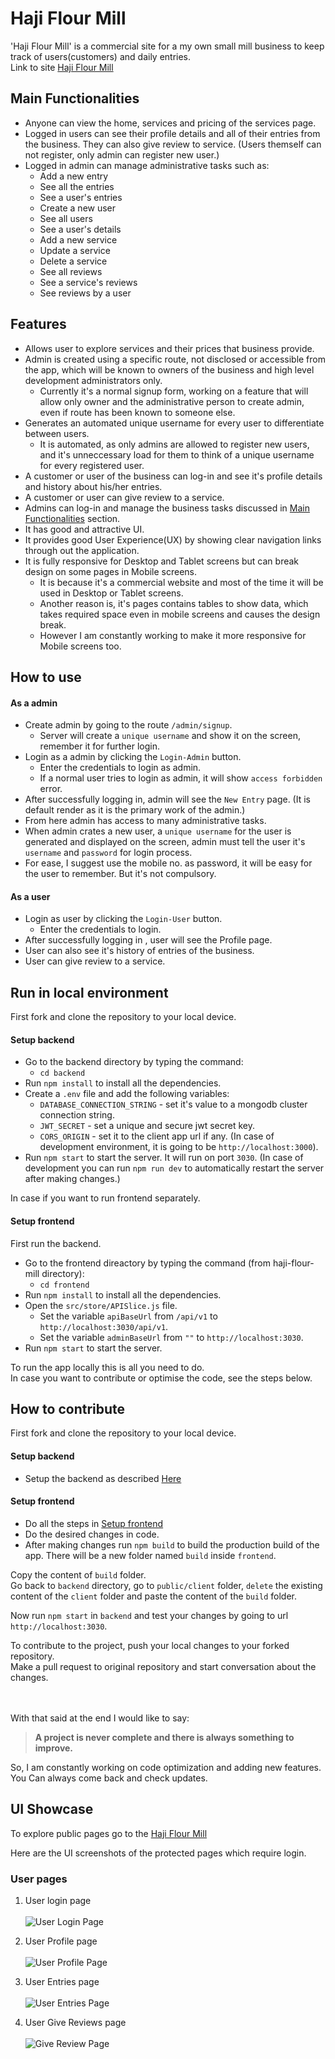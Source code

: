 # Haji Flour Mill
'Haji Flour Mill' is a commercial site for a my own small mill business to keep track of users(customers) and daily entries. \
Link to site [Haji Flour Mill](https://haji-flour-mill.onrender.com/)

## Main Functionalities
- Anyone can view the home, services and pricing of the services page.
- Logged in users can see their profile details and all of their entries from the business. They can also give review to service. (Users themself can not register, only admin can register new user.)
- Logged in admin can manage administrative tasks such as:
    - Add a new entry
    - See all the entries
    - See a user's entries
    - Create a new user
    - See all users
    - See a user's details
    - Add a new service
    - Update a service
    - Delete a service
    - See all reviews
    - See a service's reviews
    - See reviews by a user

## Features

- Allows user to explore services and their prices that business provide.
- Admin is created using a specific route, not disclosed or accessible from the app, which will be known to owners of the business and high level development administrators only.
  - Currently it's a normal signup form, working on a feature that will allow only owner and the administrative person to create admin, even if route has been known to someone else.
- Generates an automated unique username for every user to differentiate between users.
  - It is automated, as only admins are allowed to register new users, and it's unneccessary load for them to think of a unique username for every registered user.
- A customer or user of the business can log-in and see it's profile details and history about his/her entries.
- A customer or user can give review to a service.
- Admins can log-in and manage the business tasks discussed in [Main Functionalities](#main-functionalities) section.
- It has good and attractive UI.
- It provides good User Experience(UX) by showing clear navigation links through out the application.
- It is fully responsive for Desktop and Tablet screens but can break design on some pages in Mobile screens.
  - It is because it's a commercial website and most of the time it will be used in Desktop or Tablet screens.
  - Another reason is, it's pages contains tables to show data, which takes required space even in mobile screens and causes the design break.
  - However I am constantly working to make it more responsive for Mobile screens too.


## How to use
#### As a admin
- Create admin by going to the route `/admin/signup`.
  - Server will create a `unique username` and show it on the screen, remember it for further login.
- Login as a admin by clicking the `Login-Admin` button.
  - Enter the credentials to login as admin.
  - If a normal user tries to login as admin, it will show `access forbidden` error.
- After successfully logging in, admin will see the `New Entry` page. (It is default render as it is the primary work of the admin.)
- From here admin has access to many administrative tasks.
- When admin crates a new user, a `unique username` for the user is generated and displayed on the screen, admin must tell the user it's `username` and `password` for login process.
- For ease, I suggest use the mobile no. as password, it will be easy for the user to remember. But it's not compulsory.

#### As a user
- Login as user by clicking the `Login-User` button.
  - Enter the credentials to login.
- After successfully logging in , user will see the Profile page.
- User can also see it's history of entries of the business.
- User can give review to a service.


## Run in local environment
First fork and clone the repository to your local device.

#### Setup backend
- Go to the backend directory by typing the command:
  - `cd backend`
- Run `npm install` to install all the dependencies.
- Create a `.env` file and add the following variables: 
  - `DATABASE_CONNECTION_STRING` - set it's value to a mongodb cluster connection string.
  - `JWT_SECRET` - set a unique and secure jwt secret key.
  - `CORS_ORIGIN` - set it to the client app url if any. (In case of development environment, it is going to be `http://localhost:3000`).
- Run `npm start` to start the server. It will run on port `3030`. (In case of development you can run `npm run dev` to automatically restart the server after making changes.)


In case if you want to run frontend separately.
#### Setup frontend
First run the backend.

- Go to the frontend direactory by typing the command (from haji-flour-mill directory):
  - `cd frontend`
- Run `npm install` to install all the dependencies.
- Open the `src/store/APISlice.js` file.
  - Set the variable `apiBaseUrl` from `/api/v1` to `http://localhost:3030/api/v1`.
  - Set the variable `adminBaseUrl` from `""` to `http://localhost:3030`.
- Run `npm start` to start the server. 


To run the app locally this is all you need to do.\
In case you want to contribute or optimise the code, see the steps below.

## How to contribute
First fork and clone the repository to your local device.

#### Setup backend
- Setup the backend as described [Here](#setup-backend)

#### Setup frontend
- Do all the steps in [Setup frontend](#setup-frontend) 
- Do the desired changes in code.
- After making changes run `npm build` to build the production build of the app. There will be a new folder named `build` inside `frontend`.

Copy the content of `build` folder.\
Go back to `backend` directory, go to `public/client` folder, `delete` the existing content of the `client` folder and paste the content of the `build` folder.

Now run `npm start` in `backend` and test your changes by going to url `http://localhost:3030`.


To contribute to the project, push your local changes to your forked repository.\
Make a pull request to original repository and start conversation about the changes.

\
\
With that said at the end I would like to say:


> **A project is never complete and there is always something to improve.**

So, I am constantly working on code optimization and adding new features. You Can always come back and check updates.

## UI Showcase
To explore public pages go to the [Haji Flour Mill](https://haji-flour-mill.onrender.com/)

Here are the UI screenshots of the protected pages which require login.

### User pages
1. User login page  
\
![User Login Page](/screenshots/01.%20user%20login%20page.png?raw=true "User Login Page")

2. User Profile page  
\
![User Profile Page](/screenshots/02.%20user%20profile%20page.png?raw=true "User Profile Page")

3. User Entries page  
\
![User Entries Page](/screenshots/03.%20user%20my%20entries%20page.png "User Entries Page") 

4. User Give Reviews page  
\
![Give Review Page](/screenshots/04.%20user%20give%20review%20page.png "Give Review Page")